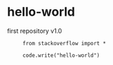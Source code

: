 # hello-world

first repository v1.0

``` from documentation import code
     from stackoverflow import *

     code.write("hello-world")     

```
